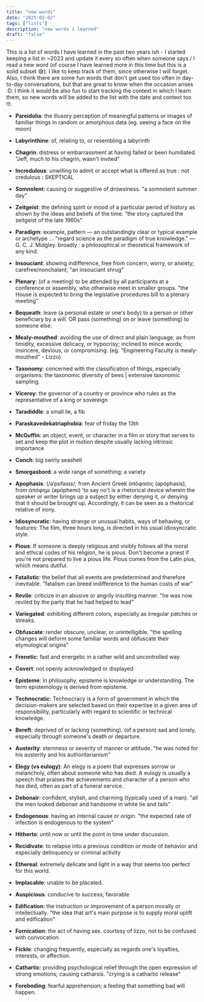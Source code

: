 ```yaml
---
title: "new words"
date: "2025-03-02"
tags: ["lists"]
description: "new words i learned"
draft: "false"
---
```


This is a list of words I have learned in the past two years ish - I started keeping a list in ~2023 and update it every so often when someone says / I read a new word (of course I have learned more in this time but this is a solid subset 😅). I like to keep track of them, since otherwise I will forget. Also, I think there are some fun words that don't get used too often in day-to-day conversations, but that are great to know when the occasion arises :D. I think it would be also fun to start tracking the context in which I learn them, so new words will be added to the list with the date and context too 🤓.

- **Pareidolia**: the illusory perception of meaningful patterns or images of familiar things in random or amorphous data (eg. seeing a face on the moon)

- **Labyrinthine**: of, relating to, or resembling a labyrinth

- **Chagrin**: distress or embarrassment at having failed or been humiliated.
  "Jeff, much to his chagrin, wasn't invited"

- **Incredulous**: unwilling to admit or accept what is offered as true : not credulous : SKEPTICAL

- **Somnolent**: causing or suggestive of drowsiness. "a somnolent summer day"

- **Zeitgeist**: the defining spirit or mood of a particular period of history as shown by the ideas and beliefs of the time. "the story captured the zeitgeist of the late 1960s"

- **Paradigm**: example, pattern — an outstandingly clear or typical example or archetype … "regard science as the paradigm of true knowledge." —G. C. J. Midgley. broadly : a philosophical or theoretical framework of any kind.

- **Insouciant**: showing indifference, free from concern, worry, or anxiety; carefree/nonchalant; "an insouciant shrug"

- **Plenary**: (of a meeting) to be attended by all participants at a conference or assembly, who otherwise meet in smaller groups.
  "the House is expected to bring the legislative procedures bill to a plenary meeting"

- **Bequeath**: leave (a personal estate or one's body) to a person or other beneficiary by a will. OR pass (something) on or leave (something) to someone else.

- **Mealy-mouthed**: avoiding the use of direct and plain language, as from timidity, excessive delicacy, or hypocrisy; inclined to mince words; insincere, devious, or compromising. (eg. "Engineering Faculty is mealy-mouthed" - Lizzo)

- **Taxonomy**: concerned with the classification of things, especially organisms: the taxonomic diversity of bees | extensive taxonomic sampling.

- **Viceroy**: the governor of a country or province who rules as the representative of a king or sovereign

- **Taradiddle**: a small lie, a fib

- **Paraskavedekatriaphobia**: fear of friday the 13th

- **McGuffin**: an object, event, or character in a film or story that serves to set and keep the plot in motion despite usually lacking intrinsic importance

- **Conch**: big swirly seashell

- **Smorgasbord**: a wide range of something; a variety

- **Apophasis**: (/əˈpɒfəsɪs/; from Ancient Greek ἀπόφασις (apóphasis), from ἀπόφημι (apóphemi) 'to say no') is a rhetorical device wherein the speaker or writer brings up a subject by either denying it, or denying that it should be brought up. Accordingly, it can be seen as a rhetorical relative of irony.

- **Idiosyncratic**: having strange or unusual habits, ways of behaving, or features: The film, three hours long, is directed in his usual idiosyncratic style.

- **Pious**: If someone is deeply religious and visibly follows all the moral and ethical codes of his religion, he is pious. Don't become a priest if you're not prepared to live a pious life. Pious comes from the Latin pius, which means dutiful.

- **Fatalistic**: the belief that all events are predetermined and therefore inevitable. "fatalism can breed indifference to the human costs of war"

- **Revile**: criticize in an abusive or angrily insulting manner. "he was now reviled by the party that he had helped to lead"

- **Variegated**: exhibiting different colors, especially as irregular patches or streaks.

- **Obfuscate**: render obscure, unclear, or unintelligible. "the spelling changes will deform some familiar words and obfuscate their etymological origins"

- **Frenetic**: fast and energetic in a rather wild and uncontrolled way.

- **Covert**: not openly acknowledged or displayed

- **Episteme**: In philosophy, episteme is knowledge or understanding. The term epistemology is derived from episteme.

- **Technocratic**: Technocracy is a form of government in which the decision-makers are selected based on their expertise in a given area of responsibility, particularly with regard to scientific or technical knowledge.

- **Bereft**: deprived of or lacking (something). (of a person) sad and lonely, especially through someone's death or departure.

- **Austerity**: sternness or severity of manner or attitude.
  "he was noted for his austerity and his authoritarianism"

- **Elegy (vs eulogy)**: An elegy is a poem that expresses sorrow or melancholy, often about someone who has died. A eulogy is usually a speech that praises the achievements and character of a person who has died, often as part of a funeral service.

- **Debonair**: confident, stylish, and charming (typically used of a man).
  "all the men looked debonair and handsome in white tie and tails"

- **Endogenous**: having an internal cause or origin.
  "the expected rate of infection is endogenous to the system"

- **Hitherto**: until now or until the point in time under discussion.

- **Recidivate**: to relapse into a previous condition or mode of behavior and especially delinquency or criminal activity

- **Ethereal**: extremely delicate and light in a way that seems too perfect for this world.

- **Implacable**: unable to be placated.

- **Auspicious**: conducive to success; favorable

- **Edification**: the instruction or improvement of a person morally or intellectually.
  "the idea that art's main purpose is to supply moral uplift and edification"

- **Fornication**: the act of having sex. courtesy of lizzo, not to be confused with convocation.

- **Fickle**: changing frequently, especially as regards one's loyalties, interests, or affection.

- **Cathartic**: providing psychological relief through the open expression of strong emotions; causing catharsis.
  "crying is a cathartic release"

- **Foreboding**: fearful apprehension; a feeling that something bad will happen.
